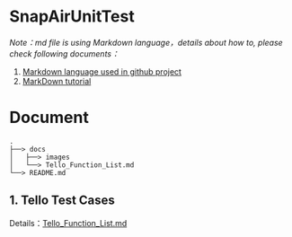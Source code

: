 # SnapAirUnitTest

*Note：md file is using Markdown language，details about how to, please check following documents：*
1. [Markdown language used in github project](https://blog.csdn.net/lida2003/article/details/127828153)
2. [MarkDown tutorial](https://www.runoob.com/markdown/md-tutorial.html)

# 

# Document

    .
    ├──> docs
    │   ├──> images
    │   └──> Tello_Function_List.md
    └──> README.md

## 1. Tello Test Cases

Details：[Tello_Function_List.md](./docs/Tello_Function_List.md)